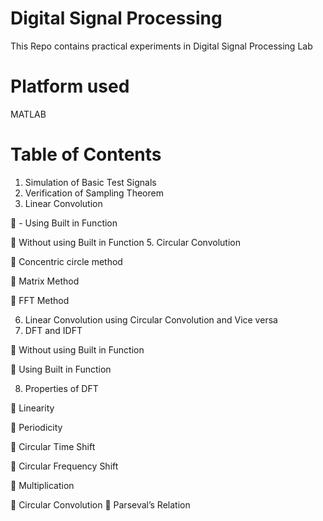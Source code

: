 # Digital Signal Processing
This Repo contains practical experiments in Digital Signal Processing Lab

# Platform used
MATLAB

# Table of Contents
1.	Simulation of Basic Test Signals
2.	Verification of Sampling Theorem
3.	Linear Convolution
   
   - Using Built in Function

	Without using Built in Function
5.	Circular Convolution

	Concentric circle method

	Matrix Method

	FFT Method

6.	Linear Convolution using Circular Convolution and Vice versa
7.	DFT and IDFT

	Without using Built in Function

	Using Built in Function

8.	Properties of DFT

	Linearity

	Periodicity

	Circular Time Shift

	Circular Frequency Shift

	Multiplication

	Circular Convolution
	Parseval’s Relation


